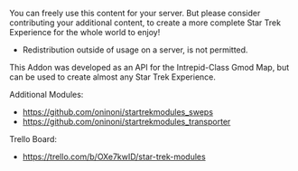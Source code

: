 You can freely use this content for your server. But please consider contributing your additional content, to create a more complete Star Trek Experience for the whole world to enjoy!
- Redistribution outside of usage on a server, is not permitted.

This Addon was developed as an API for the Intrepid-Class Gmod Map, but can be used to create almost any Star Trek Experience.

Additional Modules:
- https://github.com/oninoni/startrekmodules_sweps
- https://github.com/oninoni/startrekmodules_transporter

Trello Board:
- https://trello.com/b/OXe7kwID/star-trek-modules
